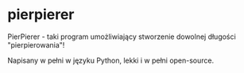 # pierpierer
PierPierer - taki program umożliwiający stworzenie dowolnej długości "pierpierowania"!

Napisany w pełni w języku Python, lekki i w pełni open-source.

